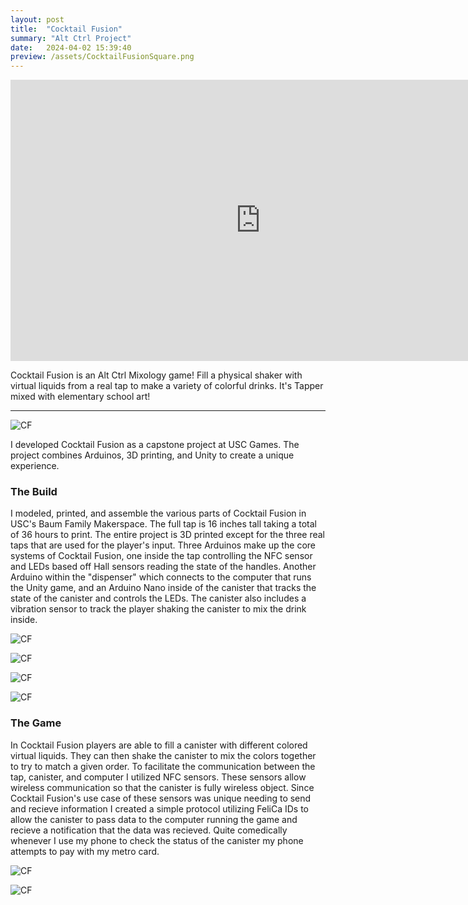 ```yaml
---
layout: post
title:  "Cocktail Fusion"
summary: "Alt Ctrl Project"
date:   2024-04-02 15:39:40
preview: /assets/CocktailFusionSquare.png
---
```


<center>
<iframe
    width="800"
    height="450"
    src="https://www.youtube.com/embed/EVyPcJhkxUs?si=rkSscyibZqg409CR"
    frameborder="0"
    allow="autoplay; encrypted-media"
    allowfullscreen
>
</iframe>
</center>




Cocktail Fusion is an Alt Ctrl Mixology game! Fill a physical shaker with virtual liquids from a real tap to make a variety of colorful drinks. It's Tapper mixed with elementary school art!

***

![CF](/assets/cocktail.JPG)

I developed Cocktail Fusion as a capstone project at USC Games. The project combines Arduinos, 3D printing, and Unity to create a unique experience.

### The Build
I modeled, printed, and assemble the various parts of Cocktail Fusion in USC's Baum Family Makerspace. The full tap is 16 inches tall taking a total of 36 hours to print. The entire project is 3D printed except for the three real taps that are used for the player's input. Three Arduinos make up the core systems of Cocktail Fusion, one inside the tap controlling the NFC sensor and LEDs based off Hall sensors reading the state of the handles. Another Arduino within the "dispenser" which connects to the computer that runs the Unity game, and an Arduino Nano inside of the canister that tracks the state of the canister and controls the LEDs. The canister also includes a vibration sensor to track the player shaking the canister to mix the drink inside.

![CF](/assets/finaldemococktail.JPG)

![CF](/assets/shakercocktail.JPG)

![CF](/assets/cocktailold.JPG)

![CF](/assets/partscocktail.JPG)

### The Game
In Cocktail Fusion players are able to fill a canister with different colored virtual liquids. They can then shake the canister to mix the colors together to try to match a given order. To facilitate the communication between the tap, canister, and computer I utilized NFC sensors. These sensors allow wireless communication so that the canister is fully wireless object. Since Cocktail Fusion's use case of these sensors was unique needing to send and recieve information I created a simple protocol utilizing FeliCa IDs to allow the canister to pass data to the computer running the game and recieve a notification that the data was recieved. Quite comedically whenever I use my phone to check the status of the canister my phone attempts to pay with my metro card. 

![CF](/assets/nfccocktail.JPG)

![CF](/assets/outdoorcocktail.jpeg)
